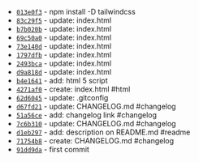 *  [`013e0f3`](https://github.com/dotdwebo/learn-tailwindcss/commit/013e0f3) - npm install -D tailwindcss
*  [`83c29f5`](https://github.com/dotdwebo/learn-tailwindcss/commit/83c29f5) - update: index.html
*  [`b7b020b`](https://github.com/dotdwebo/learn-tailwindcss/commit/b7b020b) - update: index.html
*  [`69c50a0`](https://github.com/dotdwebo/learn-tailwindcss/commit/69c50a0) - update: index.html
*  [`73e140d`](https://github.com/dotdwebo/learn-tailwindcss/commit/73e140d) - update: index.html
*  [`1797dfb`](https://github.com/dotdwebo/learn-tailwindcss/commit/1797dfb) - update: index.html
*  [`2493bca`](https://github.com/dotdwebo/learn-tailwindcss/commit/2493bca) - update: index.html
*  [`d9a818d`](https://github.com/dotdwebo/learn-tailwindcss/commit/d9a818d) - update: index.html
*  [`b4e1641`](https://github.com/dotdwebo/learn-tailwindcss/commit/b4e1641) - add: html 5 script
*  [`4271af0`](https://github.com/dotdwebo/learn-tailwindcss/commit/4271af0) - create: index.html #html
*  [`62d6045`](https://github.com/dotdwebo/learn-tailwindcss/commit/62d6045) - update: .gitconfig
*  [`d67fd21`](https://github.com/dotdwebo/learn-tailwindcss/commit/d67fd21) - update: CHANGELOG.md #changelog
*  [`51a56ce`](https://github.com/dotdwebo/learn-tailwindcss/commit/51a56ce) - add: changelog link #changelog
*  [`7c6b310`](https://github.com/dotdwebo/learn-tailwindcss/commit/7c6b310) - update: CHANGELOG.md #changelog
*  [`d1eb297`](https://github.com/dotdwebo/learn-tailwindcss/commit/d1eb297) - add: description on README.md #readme
*  [`71754b8`](https://github.com/dotdwebo/learn-tailwindcss/commit/71754b8) - create: CHANGELOG.md #changelog
*  [`91dd9da`](https://github.com/dotdwebo/learn-tailwindcss/commit/91dd9da) - first commit
